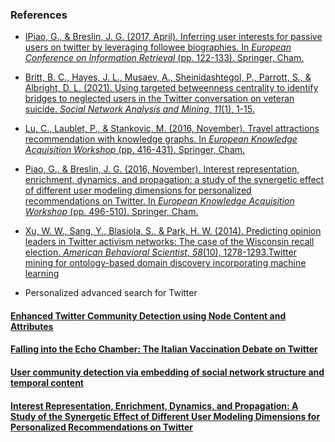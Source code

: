 ### References

* [IPiao, G., & Breslin, J. G. (2017, April). Inferring user interests for passive users on twitter by leveraging followee biographies. In *European Conference on Information Retrieval* (pp. 122-133). Springer, Cham.](https://link.springer.com/chapter/10.1007/978-3-319-56608-5_10)

* [Britt, B. C., Hayes, J. L., Musaev, A., Sheinidashtegol, P., Parrott, S., & Albright, D. L. (2021). Using targeted betweenness centrality to identify bridges to neglected users in the Twitter conversation on veteran suicide. *Social Network Analysis and Mining*, *11*(1), 1-15.](https://idp.springer.com/authorize/casa?redirect_uri=https://link.springer.com/article/10.1007/s13278-021-00747-x&casa_token=Ow6InWKDsjkAAAAA:YSRRZCn5oNeZN4GSinuwqB2mcQRfy19hIrmZNFxxPf4tBL9uRD4zhaVSe5y5CSN8SBY3yHEu9WWn3lW81g)

* [Lu, C., Laublet, P., & Stankovic, M. (2016, November). Travel attractions recommendation with knowledge graphs. In *European Knowledge Acquisition Workshop* (pp. 416-431). Springer, Cham.](https://link.springer.com/chapter/10.1007/978-3-319-49004-5_27)

* [Piao, G., & Breslin, J. G. (2016, November). Interest representation, enrichment, dynamics, and propagation: a study of the synergetic effect of different user modeling dimensions for personalized recommendations on Twitter. In *European Knowledge Acquisition Workshop* (pp. 496-510). Springer, Cham.](https://link.springer.com/chapter/10.1007/978-3-319-49004-5_32)

* [Xu, W. W., Sang, Y., Blasiola, S., & Park, H. W. (2014). Predicting opinion leaders in Twitter activism networks: The case of the Wisconsin recall election. *American Behavioral Scientist*, *58*(10), 1278-1293.Twitter mining for ontology-based domain discovery incorporating machine learning](https://journals.sagepub.com/doi/abs/10.1177/0002764214527091?casa_token=7CWxrXPV3GwAAAAA:N5QKA9ro5NUtNcVCq6OoO_eY_fnydR12Jg9K3UvGq9hM76iexNrSw_SBkpqWzOrAwlnQ4DXGVR0wlQ)

* Personalized advanced search for Twitter


#### [Enhanced Twitter Community Detection using Node Content and Attributes](https://ieeexplore.ieee.org/stamp/stamp.jsp?tp=&arnumber=9509873)


#### [Falling into the Echo Chamber: The Italian Vaccination Debate on Twitter](https://ojs.aaai.org/index.php/ICWSM/article/view/7285/7139)


#### [User community detection via embedding of social network structure and temporal content](https://reader.elsevier.com/reader/sd/pii/S030645731830997X?token=E2055D2953EDDCAF5028FEC3FA6AA47EA977FB4597F8D83DC4E24D032926735B0D71BB0063A1586EB18D462A4CFFC492&originRegion=eu-west-1&originCreation=20211115123109)



#### [Interest Representation, Enrichment, Dynamics, and Propagation: A Study of the Synergetic Effect of Different User Modeling Dimensions for Personalized Recommendations on Twitter](https://link.springer.com/chapter/10.1007/978-3-319-49004-5_32)

